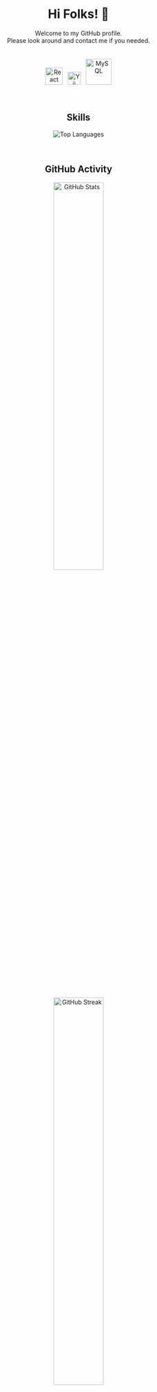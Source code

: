 <!-- Header
<p align="center">
  <img src="https://media3.giphy.com/media/v1.Y2lkPTc5MGI3NjExcjV1aGxvOXgya3prd2syM3E5azA3c213NDM0azA0cGpna3lobXM4biZlcD12MV9pbnRlcm5hbF9naWZfYnlfaWQmY3Q9Zw/CSOu7Wf6SFL1gxmV6k/giphy.gif" width="300" alt="Your Name">
</p>
-->

<h1 align="center">Hi Folks! 👋</h1>

<!-- Introduction -->
<p align="center">Welcome to my GitHub profile.
  <br>
  Please look around and contact me if you needed.

  <br>
  <br>
  <br>
  
  <img src="https://upload.wikimedia.org/wikipedia/commons/thumb/a/a7/React-icon.svg/1200px-React-icon.svg.png" alt="React" width="40">
  &nbsp;
  <img src="https://www.yiiframework.com/image/design/logo/yii3_sign.png" alt="Yii" width="30">
  &nbsp;
  <img src="https://www.mysql.com/common/logos/logo-mysql-170x115.png" alt="MySQL" width="60">
</p>

<br>

<!-- Skills -->
<h2 align="center">Skills</h2>
<p align="center">
  <img src="https://github-readme-stats-sigma-five.vercel.app/api/top-langs/?username=ryhmn&layout=compact&theme=radical" alt="Top Languages">
</p>

<br>

<!-- GitHub Stats -->
<h2 align="center">GitHub Activity</h2>
<p align="center">
  <img src="https://github-readme-stats-sigma-five.vercel.app/api?username=ryhmn&show_icons=true&theme=radical" alt="GitHub Stats" width="48%">

  <br>
  <br>
  
  <img src="https://github-readme-streak-stats.herokuapp.com/?user=ryhmn&theme=radical" alt="GitHub Streak" width="48%">
</p>

<!-- GitHub Contributions Graph
<h2 align="center">GitHub Contributions</h2>
<p align="center">
  <img src="https://activity-graph.herokuapp.com/graph?username=YourGitHubUsername&theme=react-dark" alt="GitHub Contributions" width="100%">
</p>
-->

<!-- Featured Projects
<h2 align="center">Featured Projects</h2>
<p align="center">
  <a href="https://github.com/YourGitHubUsername/Project1">Project 1</a>: Brief description of Project 1.<br>
  <a href="https://github.com/YourGitHubUsername/Project2">Project 2</a>: Brief description of Project 2.<br>
  <a href="https://github.com/YourGitHubUsername/Project3">Project 3</a>: Brief description of Project 3.
</p>
-->

<br>

<!-- Contact -->
<h2 align="center">Connect with Me</h2>
<p align="center">
  <a href="https://www.instagram.com/dary_rahman/">
    <img src="https://img.shields.io/badge/dary_rahman-blue?logo=linkedin" alt="LinkedIn">
  </a>
  <!--
  <a href="https://www.linkedin.com/in/dary-rahman-0727b4209/">
    <img src="https://img.shields.io/badge/Instagram-YourLinkedInProfile-blue" alt="LinkedIn">
  </a>
  <a href="https://www.yourwebsite.com/">
    <img src="https://img.shields.io/badge/Website-YourWebsiteURL-blue" alt="Website">
  </a>
  -->
  <a href="https://www.instagram.com/dary_rahman/">
    <img src="https://img.shields.io/badge/@dary_rahman-red?logo=instagram&logoColor=white" alt="Instagram">
  </a>
</p>

<!-- Footer -->
<p align="center">
  <img src="https://komarev.com/ghpvc/?username=ryhmn" alt="Profile Views">
</p>

